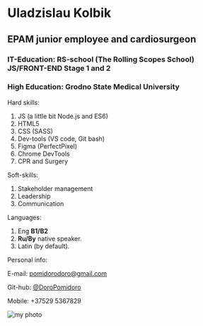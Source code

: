 # Uladzislau Kolbik
## EPAM junior employee and cardiosurgeon

### IT-Education: RS-school (The Rolling Scopes School) JS/FRONT-END Stage 1 and 2
### High Education: Grodno State Medical University

Hard skills: 
1. JS (a little bit Node.js and ES6)
2. HTML5
3. CSS (SASS)
4. Dev-tools (VS code, Git bash)
5. Figma (PerfectPixel)
6. Chrome DevTools
7. CPR and Surgery

Soft-skills:
1. Stakeholder management
2. Leadership 
3. Communication

Languages: 
1. Eng **B1/B2**
2. **Ru/By** native speaker.
3. Latin (by default).

Personal info:

E-mail: pomidorodoro@gmail.com

Git-hub: [@DoroPomidoro](https://github.com/DoroPomidoro)

Mobile: +37529 5367829

![my photo](https://i.ibb.co/F4g02Zf/i-m-a-cardiosurgeon.jpg" )
